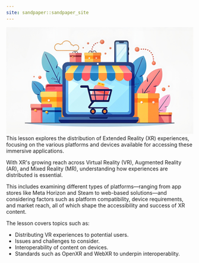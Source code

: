 ```yaml
---
site: sandpaper::sandpaper_site
---
```


![&copy; Victoria from AdobeStock 2024.](fig/AdobeStock_997266558.jpeg)
This lesson explores the distribution of Extended Reality (XR) experiences, 
focusing on the various platforms and devices available for accessing these immersive applications. 

With XR's growing reach across Virtual Reality (VR), Augmented Reality (AR), and Mixed Reality (MR), 
understanding how experiences are distributed is essential. 

This includes examining different types of platforms—ranging from app stores like Meta Horizon and Steam 
to web-based solutions—and considering factors such as platform compatibility, 
device requirements, and market reach, 
all of which shape the accessibility and success of XR content.

The lesson covers topics such as:

- Distributing VR experiences to potential users.
- Issues and challenges to consider.
- Interoperability of content on devices.
- Standards such as OpenXR and WebXR to underpin interoperablity.



